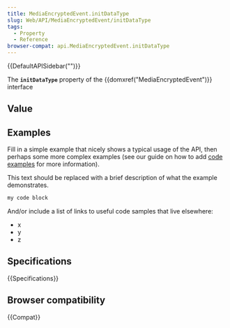 ```yaml
---
title: MediaEncryptedEvent.initDataType
slug: Web/API/MediaEncryptedEvent/initDataType
tags:
  - Property
  - Reference
browser-compat: api.MediaEncryptedEvent.initDataType
---
```

{{DefaultAPISidebar("")}}

The **`initDataType`** property of the {{domxref("MediaEncryptedEvent")}} interface 

## Value



## Examples

Fill in a simple example that nicely shows a typical usage of the API, then perhaps some more complex examples (see our guide on how to add [code examples](/en-US/docs/MDN/Contribute/Structures/Code_examples) for more information).

This text should be replaced with a brief description of what the example demonstrates.

```js
my code block
```

And/or include a list of links to useful code samples that live elsewhere:

*   x
*   y
*   z

## Specifications

{{Specifications}}

## Browser compatibility

{{Compat}}


